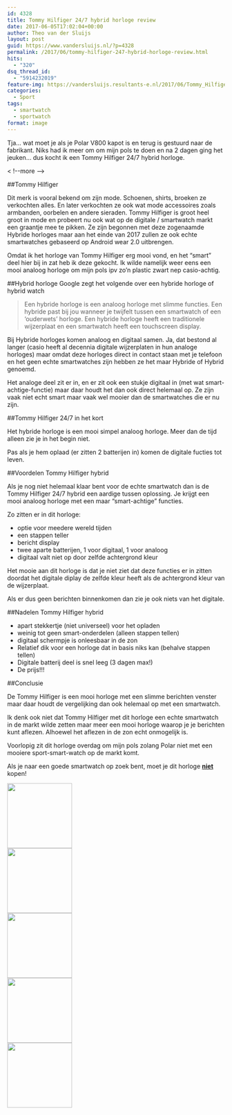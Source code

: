 ```yaml
---
id: 4328
title: Tommy Hilfiger 24/7 hybrid horloge review
date: 2017-06-05T17:02:04+00:00
author: Theo van der Sluijs
layout: post
guid: https://www.vandersluijs.nl/?p=4328
permalink: /2017/06/tommy-hilfiger-247-hybrid-horloge-review.html
hits:
  - "320"
dsq_thread_id:
  - "5914232019"
feature-img: https://vandersluijs.resultants-e.nl/2017/06/Tommy_Hilfiger_24_7_hybrid_watch_-_2-825x510.jpg
categories:
  - Sport
tags:
  - smartwatch
  - sportwatch
format: image
---
```


Tja&#8230; wat moet je als je Polar V800 kapot is en terug is gestuurd naar de fabrikant. Niks had ik meer om om mijn pols te doen en na 2 dagen ging het jeuken&#8230; dus kocht ik een Tommy Hilfiger 24/7 hybrid horloge.

< !--more -->

##Tommy Hilfiger  
  
Dit merk is vooral bekend om zijn mode. Schoenen, shirts, broeken ze verkochten alles. En later verkochten ze ook wat mode accessoires zoals armbanden, oorbelen en andere sieraden. Tommy Hilfiger is groot heel groot in mode en probeert nu ook wat op de digitale / smartwatch markt een graantje mee te pikken. Ze zijn begonnen met deze zogenaamde Hybride horloges maar aan het einde van 2017 zullen ze ook echte smartwatches gebaseerd op Android wear 2.0 uitbrengen.

Omdat ik het horloge van Tommy Hilfiger erg mooi vond, en het &#8220;smart&#8221; deel hier bij in zat heb ik deze gekocht. Ik wilde namelijk weer eens een mooi analoog horloge om mijn pols ipv zo&#8217;n plastic zwart nep casio-achtig.
  
##Hybrid horloge
Google zegt het volgende over een hybride horloge of hybrid watch

>Een hybride horloge is een analoog horloge met slimme functies. Een hybride past bij jou wanneer je twijfelt tussen een smartwatch of een &#8216;ouderwets&#8217; horloge. Een hybride horloge heeft een traditionele wijzerplaat en een smartwatch heeft een touchscreen display.

Bij Hybride horloges komen analoog en digitaal samen. Ja, dat bestond al langer (casio heeft al decennia digitale wijzerplaten in hun analoge horloges) maar omdat deze horloges direct in contact staan met je telefoon en het geen echte smartwatches zijn hebben ze het maar Hybride of Hybrid genoemd.

Het analoge deel zit er in, en er zit ook een stukje digitaal in (met wat smart-achtige-functie) maar daar houdt het dan ook direct helemaal op. Ze zijn vaak niet echt smart maar vaak wel mooier dan de smartwatches die er nu zijn.

##Tommy Hilfiger 24/7 in het kort

Het hybride horloge is een mooi simpel analoog horloge. Meer dan de tijd alleen zie je in het begin niet.

Pas als je hem oplaad (er zitten 2 batterijen in) komen de digitale fucties tot leven.

##Voordelen Tommy Hilfiger hybrid

Als je nog niet helemaal klaar bent voor de echte smartwatch dan is de Tommy Hilfiger 24/7 hybrid een aardige tussen oplossing. Je krijgt een mooi analoog horloge met een maar &#8220;smart-achtige&#8221; functies.

Zo zitten er in dit horloge:
  <ul>
    <li>
      optie voor meedere wereld tijden
    </li>
    <li>
      een stappen teller
    </li>
    <li>
      bericht display
    </li>
    <li>
      twee aparte batterijen, 1 voor digitaal, 1 voor analoog
    </li>
    <li>
      digitaal valt niet op door zelfde achtergrond kleur
    </li>
  </ul>
  

Het mooie aan dit horloge is dat je niet ziet dat deze functies er in zitten doordat het digitale diplay de zelfde kleur heeft als de achtergrond kleur van de wijzerplaat.

Als er dus geen berichten binnenkomen dan zie je ook niets van het digitale.

##Nadelen Tommy Hilfiger hybrid
  <ul>
    <li>
      apart stekkertje (niet universeel) voor het opladen
    </li>
    <li>
      weinig tot geen smart-onderdelen (alleen stappen tellen)
    </li>
    <li>
      digitaal schermpje is onleesbaar in de zon
    </li>
    <li>
      Relatief dik voor een horloge dat in basis niks kan (behalve stappen tellen)
    </li>
    <li>
      Digitale batterij deel is snel leeg (3 dagen max!)
    </li>
    <li>
      De prijs!!!
    </li>
  </ul>
  

##Conclusie


De Tommy Hilfiger is een mooi horloge met een slimme berichten venster maar daar houdt de vergelijking dan ook helemaal op met een smartwatch.


Ik denk ook niet dat Tommy Hilfiger met dit horloge een echte smartwatch in de markt wilde zetten maar meer een mooi horloge waarop je je berichten kunt aflezen. Alhoewel het aflezen in de zon echt onmogelijk is.

Voorlopig zit dit horloge overdag om mijn pols zolang Polar niet met een mooiere sport-smart-watch op de markt komt.

Als je naar een goede smartwatch op zoek bent, moet je dit horloge <span style="text-decoration: underline;"><strong>niet</strong></span> kopen!
  
<div id='gallery-20' class='gallery galleryid-4328 gallery-columns-3 gallery-size-thumbnail'>
      
    
<div class='gallery-icon landscape'>
      <a href='https://www.vandersluijs.nl/blog/2017/06/tommy-hilfiger-247-hybrid-horloge-review.html/tommy_hilfiger_24_7_hybrid_watch_-_1'><img width="150" height="150" src="https://vandersluijs.resultants-e.nl/2017/06/Tommy_Hilfiger_24_7_hybrid_watch_-_1-150x150.jpg" class="attachment-thumbnail size-thumbnail" alt="" srcset="https://vandersluijs.resultants-e.nl/2017/06/Tommy_Hilfiger_24_7_hybrid_watch_-_1-150x150.jpg 150w, https://vandersluijs.resultants-e.nl/2017/06/Tommy_Hilfiger_24_7_hybrid_watch_-_1-65x65.jpg 65w, https://vandersluijs.resultants-e.nl/2017/06/Tommy_Hilfiger_24_7_hybrid_watch_-_1-50x50.jpg 50w" sizes="100vw" /></a>
    </div>   
    
 <div class='gallery-icon landscape'>
      <a href='https://www.vandersluijs.nl/blog/2017/06/tommy-hilfiger-247-hybrid-horloge-review.html/tommy_hilfiger_24_7_hybrid_watch_-_2-2'><img width="150" height="150" src="https://vandersluijs.resultants-e.nl/2017/06/Tommy_Hilfiger_24_7_hybrid_watch_-_2-1-150x150.jpg" class="attachment-thumbnail size-thumbnail" alt="" srcset="https://vandersluijs.resultants-e.nl/2017/06/Tommy_Hilfiger_24_7_hybrid_watch_-_2-1-150x150.jpg 150w, https://vandersluijs.resultants-e.nl/2017/06/Tommy_Hilfiger_24_7_hybrid_watch_-_2-1-65x65.jpg 65w, https://vandersluijs.resultants-e.nl/2017/06/Tommy_Hilfiger_24_7_hybrid_watch_-_2-1-50x50.jpg 50w" sizes="100vw" /></a>
    </div>   
    
<div class='gallery-icon landscape'>
      <a href='https://www.vandersluijs.nl/blog/2017/06/tommy-hilfiger-247-hybrid-horloge-review.html/tommy_hilfiger_24_7_hybrid_watch_-_3'><img width="150" height="150" src="https://vandersluijs.resultants-e.nl/2017/06/Tommy_Hilfiger_24_7_hybrid_watch_-_3-150x150.jpg" class="attachment-thumbnail size-thumbnail" alt="" srcset="https://vandersluijs.resultants-e.nl/2017/06/Tommy_Hilfiger_24_7_hybrid_watch_-_3-150x150.jpg 150w, https://vandersluijs.resultants-e.nl/2017/06/Tommy_Hilfiger_24_7_hybrid_watch_-_3-65x65.jpg 65w, https://vandersluijs.resultants-e.nl/2017/06/Tommy_Hilfiger_24_7_hybrid_watch_-_3-50x50.jpg 50w" sizes="100vw" /></a>
    </div>   
    
<div class='gallery-icon portrait'>
      <a href='https://www.vandersluijs.nl/blog/2017/06/tommy-hilfiger-247-hybrid-horloge-review.html/tommy_hilfiger_24_7_hybrid_watch_-_4'><img width="150" height="150" src="https://vandersluijs.resultants-e.nl/2017/06/Tommy_Hilfiger_24_7_hybrid_watch_-_4-150x150.jpg" class="attachment-thumbnail size-thumbnail" alt="" srcset="https://vandersluijs.resultants-e.nl/2017/06/Tommy_Hilfiger_24_7_hybrid_watch_-_4-150x150.jpg 150w, https://vandersluijs.resultants-e.nl/2017/06/Tommy_Hilfiger_24_7_hybrid_watch_-_4-65x65.jpg 65w, https://vandersluijs.resultants-e.nl/2017/06/Tommy_Hilfiger_24_7_hybrid_watch_-_4-50x50.jpg 50w" sizes="100vw" /></a>
    </div>   
    
<div class='gallery-icon portrait'>
      <a href='https://www.vandersluijs.nl/blog/2017/06/tommy-hilfiger-247-hybrid-horloge-review.html/tommy_hilfiger_24_7_hybrid_watch_-_5'><img width="150" height="150" src="https://vandersluijs.resultants-e.nl/2017/06/Tommy_Hilfiger_24_7_hybrid_watch_-_5-150x150.jpg" class="attachment-thumbnail size-thumbnail" alt="" srcset="https://vandersluijs.resultants-e.nl/2017/06/Tommy_Hilfiger_24_7_hybrid_watch_-_5-150x150.jpg 150w, https://vandersluijs.resultants-e.nl/2017/06/Tommy_Hilfiger_24_7_hybrid_watch_-_5-65x65.jpg 65w, https://vandersluijs.resultants-e.nl/2017/06/Tommy_Hilfiger_24_7_hybrid_watch_-_5-50x50.jpg 50w" sizes="100vw" /></a>
    </div> 
  </div></p>
</div>